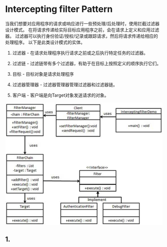 # Intercepting filter Pattern
当我们想要对应用程序的请求或响应进行一些预处理/后处理时，使用拦截过滤器设计模式。 在将请求传递给实际目标应用程序之前，会在请求上定义和应用过滤器。 过滤器可以执行身份验证/授权/记录或跟踪请求，然后将请求传递给相应的处理程序。 以下是此类设计模式的实体。

1. 过滤器 - 在请求处理程序执行请求之前或之后执行特定任务的过滤器。

2. 过滤链 - 过滤链带有多个过滤器，有助于在目标上按照定义的顺序执行它们。

3. 目标 - 目标对象是请求处理程序

4. 过滤器管理器 - 过滤器管理器管理过滤器和过滤器链。

5. 客户端 - 客户端是向Target对象发送请求的对象。

![interceptingfilter_pattern_uml_diagram](./interceptingfilter_pattern_uml_diagram.jpg?raw=true)

## 1.